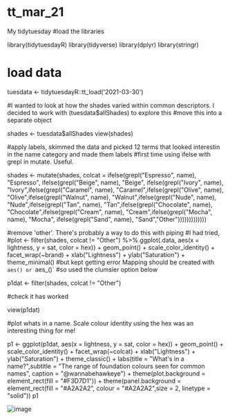 # tt_mar_21
My tidytuesday
#load the libraries

library(tidytuesdayR)
library(tidyverse)
library(dplyr)
library(stringr)

# load data
tuesdata <- tidytuesdayR::tt_load('2021-03-30')

#I wanted to look at how the shades varied within common descriptors. I decided to work with (tuesdata$allShades) to explore this
#move this into a separate object


shades <- tuesdata$allShades
view(shades)

#apply labels, skimmed the data and picked 12 terms that looked interestin in the name category and made them labels
#first time using ifelse with grepl in mutate. Useful.

shades <- mutate(shades, colcat = ifelse(grepl("Espresso", name), "Espresso", ifelse(grepl("Beige", name), "Beige", ifelse(grepl("Ivory", name), "Ivory",ifelse(grepl("Caramel", name), "Caramel",ifelse(grepl("Olive", name), "Olive",ifelse(grepl("Walnut", name), "Walnut",ifelse(grepl("Nude", name), "Nude",ifelse(grepl("Tan", name), "Tan",ifelse(grepl("Chocolate", name), "Chocolate",ifelse(grepl("Cream", name), "Cream",ifelse(grepl("Mocha", name), "Mocha", ifelse(grepl("Sand", name), "Sand","Other")))))))))))))

#remove 'other'. There's probably a way to do this with piping
#I had tried, 
#plot <- filter(shades, colcat != "Other") %>%  ggplot(.data, aes(x = lightness, y = sat, color = hex)) + geom_point() + scale_color_identity() + facet_wrap(~brand) + xlab("Lightness") + ylab("Saturation") + theme_minimal()
#but kept getting error Mapping should be created with `aes() or `aes_()`
#so used the clumsier option below

p1dat <- filter(shades, colcat != "Other")

#check it has worked


view(p1dat)

#plot whats in a name. Scale colour identity using the hex was an interesting thing for me!


p1 <- ggplot(p1dat, aes(x = lightness, y = sat, color = hex)) + geom_point() + scale_color_identity() + facet_wrap(~colcat) + xlab("Lightness") + ylab("Saturation") + theme_classic() + labs(title = "What's in a name?",subtitle = "The range of foundation colours seen for common names", caption = "@wannabehawkeye") +  theme(plot.background = element_rect(fill = "#F3D7D1")) + theme(panel.background = element_rect(fill = "#A2A2A2", colour = "#A2A2A2",size = 2, linetype = "solid")) 
p1

![image](https://user-images.githubusercontent.com/81650490/113048913-f2d57a80-919a-11eb-9221-936538d0a818.png)
